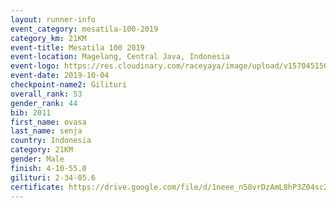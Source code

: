 ```yaml
---
layout: runner-info 
event_category: mesatila-100-2019 
category_km: 21KM 
event-title: Mesatila 100 2019 
event-location: Magelang, Central Java, Indonesia 
event-logo: https://res.cloudinary.com/raceyaya/image/upload/v1570451507/logo/mesastila100_jin7bl.jpg 
event-date: 2019-10-04 
checkpoint-name2: Gilituri 
overall_rank: 53
gender_rank: 44
bib: 2011
first_name: ovasa
last_name: senja
country: Indonesia
category: 21KM
gender: Male
finish: 4-10-55.0
gilituri: 2-34-05.6
certificate: https://drive.google.com/file/d/1neee_n58vrDzAmL8hP3Z04sc2dnAUZet/view?usp=sharing
---
```

